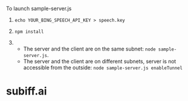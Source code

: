 To launch sample-server.js
1. `echo YOUR_BING_SPEECH_API_KEY > speech.key`

2. `npm install`
 
3.  * The server and the client are on the same subnet:
    `node sample-server.js`.
    * The server and the client are on different subnets, server is not accessible from the outside:
    `node sample-server.js enableTunnel` 
# subiff.ai
